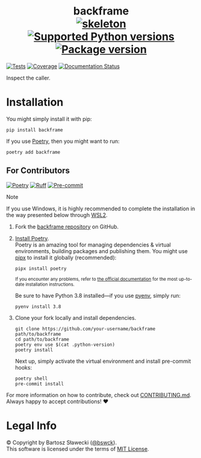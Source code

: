 # <div align="center">backframe<br>[![skeleton](https://img.shields.io/badge/0.0.2rc–215–g792492f-skeleton?label=%F0%9F%92%80%20skeleton-ci/skeleton-python&labelColor=black&color=grey&link=https%3A//github.com/skeleton-ci/skeleton-python)](https://github.com/skeleton-ci/skeleton-python/tree/0.0.2rc-215-g792492f) [![Supported Python versions](https://img.shields.io/pypi/pyversions/backframe.svg?logo=python&label=Python)](https://pypi.org/project/backframe/) [![Package version](https://img.shields.io/pypi/v/backframe?label=PyPI)](https://pypi.org/project/backframe/)</div>

[![Tests](https://github.com/bswck/backframe/actions/workflows/test.yml/badge.svg)](https://github.com/bswck/backframe/actions/workflows/test.yml)
[![Coverage](https://coverage-badge.samuelcolvin.workers.dev/bswck/backframe.svg)](https://coverage-badge.samuelcolvin.workers.dev/redirect/bswck/backframe)
[![Documentation Status](https://readthedocs.org/projects/backframe/badge/?version=latest)](https://backframe.readthedocs.io/en/latest/?badge=latest)

Inspect the caller.

# Installation
You might simply install it with pip:

```shell
pip install backframe
```

If you use [Poetry](https://python-poetry.org/), then you might want to run:

```shell
poetry add backframe
```

## For Contributors
[![Poetry](https://img.shields.io/endpoint?url=https://python-poetry.org/badge/v0.json)](https://python-poetry.org/)
[![Ruff](https://img.shields.io/endpoint?url=https://raw.githubusercontent.com/astral-sh/ruff/main/assets/badge/v2.json)](https://github.com/astral-sh/ruff)
[![Pre-commit](https://img.shields.io/badge/pre--commit-enabled-brightgreen?logo=pre-commit&logoColor=white)](https://github.com/pre-commit/pre-commit)
<!--
This section was generated from skeleton-ci/skeleton-python@0.0.2rc-215-g792492f.
Instead of changing this particular file, you might want to alter the template:
https://github.com/skeleton-ci/skeleton-python/tree/0.0.2rc-215-g792492f/project/README.md.jinja
-->
> [!Note]
> If you use Windows, it is highly recommended to complete the installation in the way presented below through [WSL2](https://learn.microsoft.com/en-us/windows/wsl/install).
1.  Fork the [backframe repository](https://github.com/bswck/backframe) on GitHub.

1.  [Install Poetry](https://python-poetry.org/docs/#installation).<br/>
    Poetry is an amazing tool for managing dependencies & virtual environments, building packages and publishing them.
    You might use [pipx](https://github.com/pypa/pipx#readme) to install it globally (recommended):

    ```shell
    pipx install poetry
    ```

    <sub>If you encounter any problems, refer to [the official documentation](https://python-poetry.org/docs/#installation) for the most up-to-date installation instructions.</sub>

    Be sure to have Python 3.8 installed—if you use [pyenv](https://github.com/pyenv/pyenv#readme), simply run:

    ```shell
    pyenv install 3.8
    ```

1.  Clone your fork locally and install dependencies.

    ```shell
    git clone https://github.com/your-username/backframe path/to/backframe
    cd path/to/backframe
    poetry env use $(cat .python-version)
    poetry install
    ```

    Next up, simply activate the virtual environment and install pre-commit hooks:

    ```shell
    poetry shell
    pre-commit install
    ```

For more information on how to contribute, check out [CONTRIBUTING.md](https://github.com/bswck/backframe/blob/HEAD/CONTRIBUTING.md).<br/>
Always happy to accept contributions! ❤️

# Legal Info
© Copyright by Bartosz Sławecki ([@bswck](https://github.com/bswck)).
<br />This software is licensed under the terms of [MIT License](https://github.com/bswck/backframe/blob/HEAD/LICENSE).
